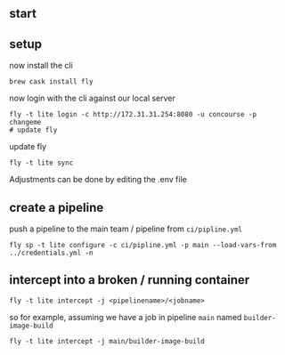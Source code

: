 ## start

## setup 

now install the cli

    brew cask install fly

now login with the cli against our local server

    fly -t lite login -c http://172.31.31.254:8080 -u concourse -p changeme
    # update fly

update fly    
    
    fly -t lite sync
    
Adjustments can be done by editing the .env file    
        
## create a pipeline    

push a pipeline to the main team / pipeline from `ci/pipline.yml`

    fly sp -t lite configure -c ci/pipline.yml -p main --load-vars-from ../credentials.yml -n   
    
## intercept into a broken / running container

    fly -t lite intercept -j <pipelinename>/<jobname>
    
so for example, assuming we have a job in pipeline `main` named `builder-image-build`

    fly -t lite intercept -j main/builder-image-build
     
